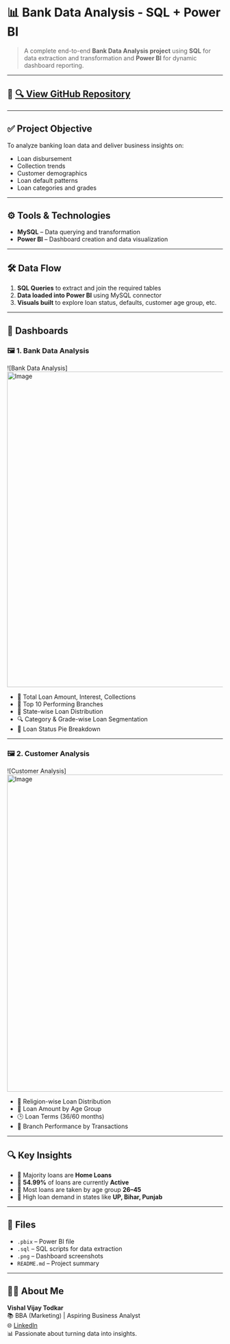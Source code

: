 
# 📊 Bank Data Analysis - SQL + Power BI

> A complete end-to-end **Bank Data Analysis project** using **SQL** for data extraction and transformation and **Power BI** for dynamic dashboard reporting.

---

## 🔗 [🔍 View GitHub Repository](https://github.com/Vishal12102003/Bank_Data_Analysis-SQL)

---

## ✅ Project Objective

To analyze banking loan data and deliver business insights on:
- Loan disbursement
- Collection trends
- Customer demographics
- Loan default patterns
- Loan categories and grades

---

## ⚙️ Tools & Technologies
- **MySQL** – Data querying and transformation
- **Power BI** – Dashboard creation and data visualization

---

## 🛠️ Data Flow

1. **SQL Queries** to extract and join the required tables  
2. **Data loaded into Power BI** using MySQL connector  
3. **Visuals built** to explore loan status, defaults, customer age group, etc.

---

## 📌 Dashboards

### 🖼️ 1. Bank Data Analysis
![Bank Data Analysis]<img width="1321" height="737" alt="Image" src="https://github.com/user-attachments/assets/12995679-29ae-494f-8999-bf53a8762573" />

- 📌 Total Loan Amount, Interest, Collections
- 🏦 Top 10 Performing Branches
- 📍 State-wise Loan Distribution
- 🔍 Category & Grade-wise Loan Segmentation
- 🧾 Loan Status Pie Breakdown

---

### 🖼️ 2. Customer Analysis
![Customer Analysis]<img width="1326" height="741" alt="Image" src="https://github.com/user-attachments/assets/755fa4e4-3459-450b-8008-f3d75ae49f32" />

- 👥 Religion-wise Loan Distribution
- 🎯 Loan Amount by Age Group
- 🕒 Loan Terms (36/60 months)
- 🏢 Branch Performance by Transactions

---

## 🔍 Key Insights

- 🔹 Majority loans are **Home Loans**
- 🔹 **54.99%** of loans are currently **Active**
- 🔹 Most loans are taken by age group **26–45**
- 🔹 High loan demand in states like **UP, Bihar, Punjab**

---

## 📂 Files

- `.pbix` – Power BI file  
- `.sql` – SQL scripts for data extraction  
- `.png` – Dashboard screenshots  
- `README.md` – Project summary

---

## 🙋‍♂️ About Me

**Vishal Vijay Todkar**  
📚 BBA (Marketing) | Aspiring Business Analyst  
🌐 [LinkedIn](www.linkedin.com/in/vishaltodkar)  
📊 Passionate about turning data into insights.
